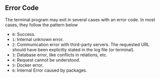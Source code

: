 ## Error Code

The terminal program may exit in several cases with an error code. In most cases, they follow the pattern below

* ```0```: Success.
* ```1```: Internal unknown error.
* ```2```: Communication error with third-party servers. The requested URL should have been explicitly stated in the log file (or terminal).
* ```3```: Database error, like conflicts in relations, etc.
* ```4```: Request cannot be understood.
* ```5```: Docker error.
* ```6```: Internal Error caused by packages.